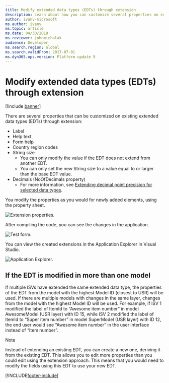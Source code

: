 ```yaml
---
title: Modify extended data types (EDTs) through extension
description: Learn about how you can customize several properties on extended data types (EDTs) by using extensions, including using property sheets.
author: ivanv-microsoft
ms.author: ivanv
ms.topic: article
ms.date: 04/30/2019
ms.reviewer: johnmichalak
audience: Developer
ms.search.region: Global
ms.search.validFrom: 2017-07-01
ms.dyn365.ops.version: Platform update 9
---
```


# Modify extended data types (EDTs) through extension

[!include [banner](../includes/banner.md)]

There are several properties that can be customized on existing extended data types (EDTs) through extension:
- Label
- Help text
- Form help
- Country region codes
- String size 
    + You can only modify the value if the EDT does not extend from another EDT.
    + You can only set the new String size to a value equal to or larger than the base EDT value.
- Decimals (NoOfDecimals property)
    + For more information, see [Extending decimal point precision for selected data types](decimal-point-precision.md).

You modify the properties as you would for newly added elements, using the property sheet.

![Extension properties.](media/EDT01.jpg) 
 
After compiling the code, you can see the changes in the application.

![Test form.](media/EDT02.jpg) 

You can view the created extensions in the Application Explorer in Visual Studio.

![Application Explorer.](media/EDT03.jpg) 

## If the EDT is modified in more than one model

If multiple ISVs have extended the same extended data type, the properties of the EDT from the model with the highest Model ID (closest to USR) will be used. If there are multiple models with changes in the same layer, changes from the model with the highest Model ID will be used. For example, if ISV 1 modified the label of ItemId to “Awesome item number” in model AwesomeModel (USR layer) with ID 15, while ISV 2 modified the label of ItemId to “Super item number” in model SuperModel (USR layer) with ID 12, the end user would see “Awesome item number” in the user interface instead of “Item number”.

> [!NOTE]
> Instead of extending an existing EDT, you can create a new one, deriving it from the existing EDT. This allows you to edit more properties than you could edit using the extension approach. This means that you would need to modify the fields using this EDT to use your new EDT.



[!INCLUDE[footer-include](../../../includes/footer-banner.md)]
